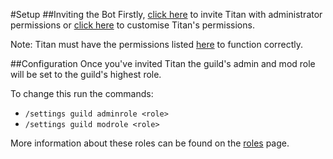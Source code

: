 #Setup
##Inviting the Bot
Firstly, [click here](https://discord.com/api/oauth2/authorize?client_id=853225073023909918&permissions=8&scope=bot%20applications.commands) to invite Titan with administrator permissions or [click here](https://discord.com/api/oauth2/authorize?client_id=853225073023909918&permissions=261993005047&scope=bot%20applications.commands) to customise Titan's permissions. 

Note: Titan must have the permissions listed [here](permissions.md) to function correctly.

##Configuration
Once you've invited Titan the guild's admin and mod role will be set to the guild's highest role.

To change this run the commands:

 * `/settings guild adminrole <role>`
 * `/settings guild modrole <role>`

More information about these roles can be found on the [roles](roles.md) page.

